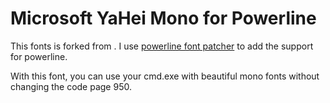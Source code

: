 # Microsoft YaHei Mono for Powerline

This fonts is forked from [](https://github.com/doggy8088/MicrosoftYaHeiMono-CP950). I use [powerline font patcher](https://github.com/powerline/fontpatcher) to add the support for powerline.

With this font, you can use your cmd.exe with beautiful mono fonts without changing the code page 950.

